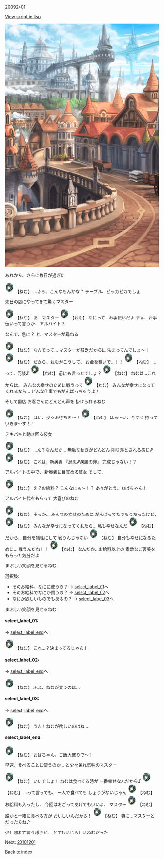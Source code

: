 20092401

[View script in lisp](../scripts/20092401.txt)

![town.png](../images/backgrounds/town.png)

あれから、さらに数日が過ぎた

<img src="../images/units/200911.png" alt="200911.png" height="34"/>
【ねむ】
…ふぅ、こんなもんかな？
テーブル、ピッカピカでしょ

先日の店にやってきて驚くマスター

<img src="../images/units/200911.png" alt="200911.png" height="34"/>
【ねむ】
あ、マスター

<img src="../images/units/200911.png" alt="200911.png" height="34"/>
【ねむ】
なにって…お手伝いだよ
まぁ、お手伝いって言うか…
アルバイト？

なんで、急に？
と、マスターが尋ねる

<img src="../images/units/200911.png" alt="200911.png" height="34"/>
【ねむ】
なんでって…
マスターが貧乏だからに
決まってんでしょ～！

<img src="../images/units/200911.png" alt="200911.png" height="34"/>
【ねむ】
だから、ねむがこうして、
お金を稼いで…！！

<img src="../images/units/200911.png" alt="200911.png" height="34"/>
【ねむ】
…って、冗談♪

<img src="../images/units/200911.png" alt="200911.png" height="34"/>
【ねむ】
前にも言ったでしょ？

<img src="../images/units/200911.png" alt="200911.png" height="34"/>
【ねむ】
ねむは…これからは、
みんなの幸せのために戦うって

<img src="../images/units/200911.png" alt="200911.png" height="34"/>
【ねむ】
みんなが幸せになってくれるなら…
どんな仕事でもがんばっちゃうよ！

そして開店
お客さんにどんどん声を
掛けられるねむ

<img src="../images/units/200911.png" alt="200911.png" height="34"/>
【ねむ】
はい、少々お待ちを～！

<img src="../images/units/200911.png" alt="200911.png" height="34"/>
【ねむ】
はぁ～い、今すぐ
持っていきま～す！！

テキパキと動き回る彼女

<img src="../images/units/200911.png" alt="200911.png" height="34"/>
【ねむ】
…ん？なんだか…
無駄な動きがどんどん
削り落とされる感じ♪

<img src="../images/units/200911.png" alt="200911.png" height="34"/>
【ねむ】
これは…新奥義
『忍忍♪疾風の斧』
完成じゃない！？

アルバイトの中で、
新奥義に目覚める彼女
そして…

<img src="../images/units/200911.png" alt="200911.png" height="34"/>
【ねむ】
え？お給料？
こんなにも～！？
ありがとう、おばちゃん！

アルバイト代をもらって
大喜びのねむ

<img src="../images/units/200911.png" alt="200911.png" height="34"/>
【ねむ】
そっか…
みんなの幸せのために
がんばってたつもりだったけど、

<img src="../images/units/200911.png" alt="200911.png" height="34"/>
【ねむ】
みんなが幸せになってくれたら…
私も幸せなんだ

<img src="../images/units/200911.png" alt="200911.png" height="34"/>
【ねむ】
だから…
自分を犠牲にして
戦うんじゃない

<img src="../images/units/200911.png" alt="200911.png" height="34"/>
【ねむ】
自分も幸せになるために…
戦うんだね！！

<img src="../images/units/200911.png" alt="200911.png" height="34"/>
【ねむ】
なんだか…お給料以上の
素敵なご褒美をもらった気分だよ

まぶしい笑顔を見せるねむ

選択肢:
- そのお給料、なにに使うの？ → [select_label_01](#select_label_01)へ
- そのお給料でなにか買うの？ → [select_label_02](#select_label_02)へ
- なにか欲しいものでもあるの？ → [select_label_03](#select_label_03)へ

まぶしい笑顔を見せるねむ

#### select_label_01:
 → [select_label_end](#select_label_end)へ

<img src="../images/units/200911.png" alt="200911.png" height="34"/>
【ねむ】
これ…？決まってるじゃん！

#### select_label_02:
 → [select_label_end](#select_label_end)へ

<img src="../images/units/200911.png" alt="200911.png" height="34"/>
【ねむ】
ふふ、ねむが買うのは…

#### select_label_03:
 → [select_label_end](#select_label_end)へ

<img src="../images/units/200911.png" alt="200911.png" height="34"/>
【ねむ】
うん！ねむが欲しいのはね…

#### select_label_end:

<img src="../images/units/200911.png" alt="200911.png" height="34"/>
【ねむ】
おばちゃん、ご飯大盛りで～！

早速、食べることに使うのか…
と少々呆れ気味のマスター

<img src="../images/units/200911.png" alt="200911.png" height="34"/>
【ねむ】
いいでしょ！
ねむは食べてる時が
一番幸せなんだから♪

<img src="../images/units/200911.png" alt="200911.png" height="34"/>
【ねむ】
…って言っても、
一人で食べても
しょうがないじゃん

<img src="../images/units/200911.png" alt="200911.png" height="34"/>
【ねむ】
お給料も入ったし、
今回はおごってあげてもいいよ、
マスター

<img src="../images/units/200911.png" alt="200911.png" height="34"/>
【ねむ】
誰かと一緒に食べる方が
おいしいんだから！

<img src="../images/units/200911.png" alt="200911.png" height="34"/>
【ねむ】
特に…マスターとだったらね♪

少し照れて言う様子が、
とてもいじらしいねむだった


Next: [20101201](20101201.md)

[Back to index](index.md)
